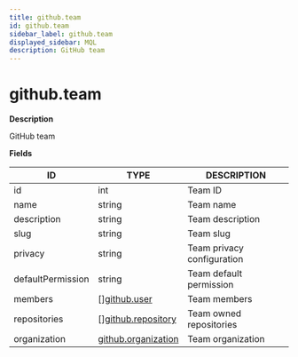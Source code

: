 ```yaml
---
title: github.team
id: github.team
sidebar_label: github.team
displayed_sidebar: MQL
description: GitHub team
---
```


# github.team

**Description**

GitHub team

**Fields**

| ID                | TYPE                                                | DESCRIPTION                |
| ----------------- | --------------------------------------------------- | -------------------------- |
| id                | int                                                 | Team ID                    |
| name              | string                                              | Team name                  |
| description       | string                                              | Team description           |
| slug              | string                                              | Team slug                  |
| privacy           | string                                              | Team privacy configuration |
| defaultPermission | string                                              | Team default permission    |
| members           | &#91;&#93;[github.user](github.user.md)             | Team members               |
| repositories      | &#91;&#93;[github.repository](github.repository.md) | Team owned repositories    |
| organization      | [github.organization](github.organization.md)       | Team organization          |
